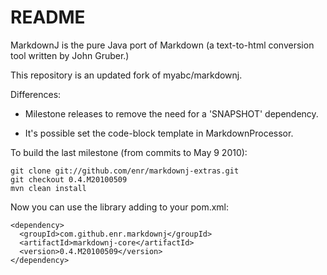 README
======

MarkdownJ is the pure Java port of Markdown (a text-to-html conversion tool written by John Gruber.)

This repository is an updated fork of myabc/markdownj.

Differences:

  * Milestone releases to remove the need for a 'SNAPSHOT' dependency. 

  * It's possible set the code-block template in MarkdownProcessor.

To build the last milestone (from commits to May 9 2010):

    git clone git://github.com/enr/markdownj-extras.git
    git checkout 0.4.M20100509
    mvn clean install
    
Now you can use the library adding to your pom.xml:

    <dependency>
      <groupId>com.github.enr.markdownj</groupId>
      <artifactId>markdownj-core</artifactId>
      <version>0.4.M20100509</version>
    </dependency>


